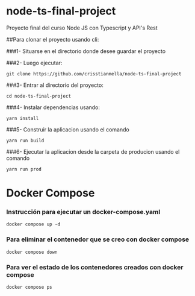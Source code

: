 # node-ts-final-project
Proyecto final del curso Node JS con Typescript y API's Rest

##Para clonar el proyecto usando cli:

###1- Situarse en el directorio donde desee guardar el proyecto

###2- Luego ejecutar:
```
git clone https://github.com/crisstianmella/node-ts-final-project
```
###3- Entrar al directorio del proyecto: 
```
cd node-ts-final-project
```
###4- Instalar dependencias usando:  
```
yarn install
```
###5- Construir la aplicacion usando el comando 
```
yarn run build
```
###6- Ejecutar la aplicacion desde la carpeta de producion usando el comando 
```
yarn run prod
```
# Docker Compose

### Instrucción para ejecutar un docker-compose.yaml

```
docker compose up -d
```

### Para eliminar el contenedor que se creo con docker compose

```
docker compose down
```

### Para ver el estado de los contenedores creados con docker compose

```
docker compose ps
```




